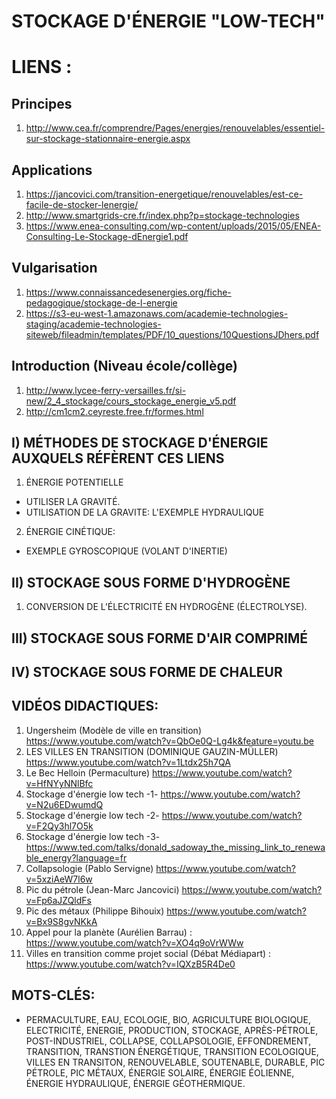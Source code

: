 STOCKAGE D'ÉNERGIE "LOW-TECH"
===


LIENS :
===

## Principes
1. <http://www.cea.fr/comprendre/Pages/energies/renouvelables/essentiel-sur-stockage-stationnaire-energie.aspx>

## Applications
1. <https://jancovici.com/transition-energetique/renouvelables/est-ce-facile-de-stocker-lenergie/>
2. <http://www.smartgrids-cre.fr/index.php?p=stockage-technologies>
3. <https://www.enea-consulting.com/wp-content/uploads/2015/05/ENEA-Consulting-Le-Stockage-dEnergie1.pdf>

## Vulgarisation
1. <https://www.connaissancedesenergies.org/fiche-pedagogique/stockage-de-l-energie>
2. <https://s3-eu-west-1.amazonaws.com/academie-technologies-staging/academie-technologies-siteweb/fileadmin/templates/PDF/10_questions/10QuestionsJDhers.pdf>

## Introduction (Niveau école/collège)
1. <http://www.lycee-ferry-versailles.fr/si-new/2_4_stockage/cours_stockage_energie_v5.pdf>
2. <http://cm1cm2.ceyreste.free.fr/formes.html>

## I) MÉTHODES DE STOCKAGE D'ÉNERGIE AUXQUELS RÉFÈRENT CES LIENS

1. ÉNERGIE POTENTIELLE
  - UTILISER LA GRAVITÉ.
  - UTILISATION DE LA GRAVITE: L'EXEMPLE HYDRAULIQUE
2. ÉNERGIE CINÉTIQUE:
  - EXEMPLE GYROSCOPIQUE (VOLANT D'INERTIE)

## II) STOCKAGE SOUS FORME D'HYDROGÈNE
1. CONVERSION DE L’ÉLECTRICITÉ EN HYDROGÈNE (ÉLECTROLYSE).

## III) STOCKAGE SOUS FORME D'AIR COMPRIMÉ

## IV) STOCKAGE SOUS FORME DE CHALEUR



## VIDÉOS DIDACTIQUES:
 1. Ungersheim (Modèle de ville en transition) <https://www.youtube.com/watch?v=QbOe0Q-Lg4k&feature=youtu.be>
 2. LES VILLES EN TRANSITION (DOMINIQUE GAUZIN-MÜLLER) <https://www.youtube.com/watch?v=1Ltdx25h7QA>
 3. Le Bec Helloin (Permaculture) <https://www.youtube.com/watch?v=HfNYyNNlBfc>
 4. Stockage d'énergie low tech -1- <https://www.youtube.com/watch?v=N2u6EDwumdQ>
 5. Stockage d'énergie low tech -2- <https://www.youtube.com/watch?v=F2Qy3hl7O5k>
 6. Stockage d'énergie low tech -3- <https://www.ted.com/talks/donald_sadoway_the_missing_link_to_renewable_energy?language=fr>
 7. Collapsologie (Pablo Servigne) <https://www.youtube.com/watch?v=5xziAeW7l6w>
 8. Pic du pétrole (Jean-Marc Jancovici) <https://www.youtube.com/watch?v=Fp6aJZQldFs>
 8. Pic des métaux (Philippe Bihouix) <https://www.youtube.com/watch?v=Bx9S8gvNKkA>
 10. Appel pour la planète (Aurélien Barrau) : <https://www.youtube.com/watch?v=XO4q9oVrWWw>
 11. Villes en transition comme projet social (Débat Médiapart) : <https://www.youtube.com/watch?v=IQXzB5R4De0>



## MOTS-CLÉS:
- PERMACULTURE, EAU,  ECOLOGIE, BIO, AGRICULTURE BIOLOGIQUE, ELECTRICITÉ, ENERGIE, PRODUCTION, STOCKAGE, APRÈS-PÉTROLE, POST-INDUSTRIEL, COLLAPSE, COLLAPSOLOGIE, EFFONDREMENT, TRANSITION, TRANSTION ÉNERGÉTIQUE, TRANSITION ECOLOGIQUE, VILLES EN TRANSITON, RENOUVELABLE, SOUTENABLE, DURABLE, PIC PÉTROLE, PIC MÉTAUX, ÉNERGIE SOLAIRE, ÉNERGIE ÉOLIENNE, ÉNERGIE HYDRAULIQUE, ÉNERGIE GÉOTHERMIQUE.
